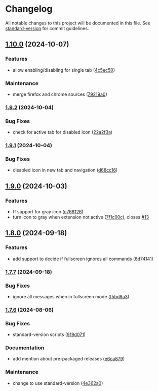 # Changelog

All notable changes to this project will be documented in this file. See [standard-version](https://github.com/conventional-changelog/standard-version) for commit guidelines.

## [1.10.0](https://github.com/drodil/youtube_auto_pause/compare/v1.9.2...v1.10.0) (2024-10-07)


### Features

* allow enabling/disabling for single tab ([4c5ec50](https://github.com/drodil/youtube_auto_pause/commit/4c5ec506caf9ef8766e6def3db69ccf69e5881c4))


### Maintenance

* merge firefox and chrome sources ([79219a0](https://github.com/drodil/youtube_auto_pause/commit/79219a0a6a12a91faed385e6948ab080ebb6ef9b))

### [1.9.2](https://github.com/drodil/youtube_auto_pause/compare/v1.9.1...v1.9.2) (2024-10-04)


### Bug Fixes

* check for active tab for disabled icon ([22a2f3a](https://github.com/drodil/youtube_auto_pause/commit/22a2f3a1585db9199b99b035965821b571a088fb))

### [1.9.1](https://github.com/drodil/youtube_auto_pause/compare/v1.9.0...v1.9.1) (2024-10-04)


### Bug Fixes

* disabled icon in new tab and navigation ([d68cc16](https://github.com/drodil/youtube_auto_pause/commit/d68cc1600855e4566270085a50f6a6762effb6d5))

## [1.9.0](https://github.com/drodil/youtube_auto_pause/compare/v1.8.0...v1.9.0) (2024-10-03)


### Features

* ff support for gray icon ([c768126](https://github.com/drodil/youtube_auto_pause/commit/c768126311a7f16a3cc402d0d3a315805c9957b2))
* turn icon to gray when extension not active ([7f1c00c](https://github.com/drodil/youtube_auto_pause/commit/7f1c00c003b68140e41610c19385cae52611c3be)), closes [#13](https://github.com/drodil/youtube_auto_pause/issues/13)

## [1.8.0](https://github.com/drodil/youtube_auto_pause/compare/v1.7.7...v1.8.0) (2024-09-18)


### Features

* add support to decide if fullscreen ignores all commands ([6d74141](https://github.com/drodil/youtube_auto_pause/commit/6d74141c307a27f6000fc24b36c09127a3f949ac))

### [1.7.7](https://github.com/drodil/youtube_auto_pause/compare/v1.7.6...v1.7.7) (2024-09-18)


### Bug Fixes

* ignore all messages when in fullscreen mode ([f5bd8a3](https://github.com/drodil/youtube_auto_pause/commit/f5bd8a3d04c9a4600158739ba81d03084a589aa0))

### [1.7.6](https://github.com/drodil/youtube_auto_pause/compare/v1.7.5...v1.7.6) (2024-08-06)


### Bug Fixes

* standard-version scripts ([919d071](https://github.com/drodil/youtube_auto_pause/commit/919d07151ddf642dc93611310add10c32cf812f2))


### Documentation

* add mention about pre-packaged releases ([e6ca879](https://github.com/drodil/youtube_auto_pause/commit/e6ca879ea8f5f2492ec536222a7dccd7cc2e5a10))


### Maintenance

* change to use standard-version ([4e362a0](https://github.com/drodil/youtube_auto_pause/commit/4e362a0f0f7295008f210084104b3b5aa3b2009f))

